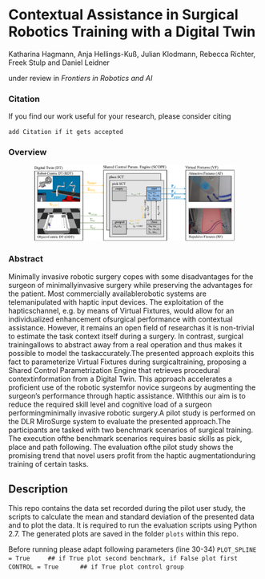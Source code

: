 # Contextual Assistance in Surgical Robotics Training with a Digital Twin

Katharina Hagmann, Anja Hellings-Kuß, Julian Klodmann, Rebecca Richter, Freek Stulp and Daniel Leidner

under review in *Frontiers in Robotics and AI*

### Citation

If you find our work useful for your research, please consider citing

```
add Citation if it gets accepted
```

### Overview

<p align="center">
<img src='resources/concept_overview-svg.pdf' width='400'>
<p>



### Abstract

Minimally invasive robotic surgery copes with some disadvantages for the surgeon of minimallyinvasive surgery while preserving the advantages for the patient. Most commercially availablerobotic systems are telemanipulated with haptic input devices. The exploitation of the hapticschannel, e.g. by means of Virtual Fixtures, would allow for an individualized enhancement ofsurgical performance with contextual assistance. However, it remains an open field of researchas it is non-trivial to estimate the task context itself during a surgery. In contrast, surgical trainingallows to abstract away from a real operation and thus makes it possible to model the taskaccurately.The presented approach exploits this fact to parameterize Virtual Fixtures during surgicaltraining, proposing a Shared Control Parametrization Engine that retrieves procedural contextinformation from a Digital Twin. This approach accelerates a proficient use of the robotic systemfor novice surgeons by augmenting the surgeon’s performance through haptic assistance. Withthis our aim is to reduce the required skill level and cognitive load of a surgeon performingminimally invasive robotic surgery.A pilot study is performed on the DLR MiroSurge system to evaluate the presented approach.The participants are tasked with two benchmark scenarios of surgical training. The execution ofthe benchmark scenarios requires basic skills as pick, place and path following. The evaluation ofthe pilot study shows the promising trend that novel users profit from the haptic augmentationduring training of certain tasks. 

## Description
  
  This repo contains the data set recorded during the pilot user study, the scripts to calculate the mean and standard deviation of the presented data and to plot   the data. 
  It is required to run the evaluation scripts using Python 2.7. 
  The generated plots are saved in the folder `plots` within this repo.

Before running please adapt following parameters (line 30-34)
`PLOT_SPLINE = True 	## if True plot second benchmark, if False plot first
CONTROL = True		## if True plot control group	
`

